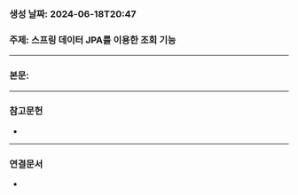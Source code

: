 ### 생성 날짜: 2024-06-18T20:47
### 주제: 스프링 데이터 JPA를 이용한 조회 기능
---
### 본문:

---
### 참고문헌
- 
---
### 연결문서
- 


